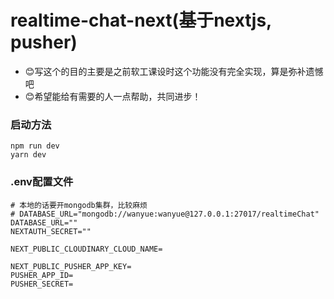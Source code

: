 # realtime-chat-next(基于nextjs, pusher)
- 😊写这个的目的主要是之前软工课设时这个功能没有完全实现，算是弥补遗憾吧
- 😊希望能给有需要的人一点帮助，共同进步！

### 启动方法
```shell
npm run dev
yarn dev
```
### .env配置文件
```env
# 本地的话要开mongodb集群，比较麻烦
# DATABASE_URL="mongodb://wanyue:wanyue@127.0.0.1:27017/realtimeChat"
DATABASE_URL=""
NEXTAUTH_SECRET=""

NEXT_PUBLIC_CLOUDINARY_CLOUD_NAME=

NEXT_PUBLIC_PUSHER_APP_KEY=
PUSHER_APP_ID=
PUSHER_SECRET=